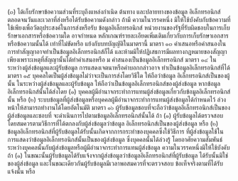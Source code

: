 (๓) ได้เก็บรักษาข้อความส่วนที่ระบุถึงแหล่งกำเนิด ต้นทาง และปลายทางของข้อมูล
อิเล็กทรอนิกส์ ตลอดจนวันและเวลาที่ส่งหรือได้รับข้อความดังกล่าว ถ้ามี
ความในวรรคหนึ่ง มิให้ใช้บังคับกับข้อความที่ใช้เพียงเพื่อวัตถุประสงค์ในการส่งหรือรับ
ข้อมูลอิเล็กทรอนิกส์
หน่วยงานของรัฐที่รับผิดชอบในการเก็บรักษาเอกสารหรือข้อความใด อาจกำหนด
หลักเกณฑ์รายละเอียดเพิ่มเติมเกี่ยวกับการเก็บรักษาเอกสารหรือข้อความนั้นได้ เท่าที่ไม่ขัดหรือ
แย้งกับบทบัญญัติในมาตรานี้
มาตรา ๑๓ คำเสนอหรือคำสนองในการทำสัญญาอาจทำเป็นข้อมูลอิเล็กทรอนิกส์ก็ได้
และห้ามมิให้ปฏิเสธการมีผลทางกฎหมายของสัญญาเพียงเพราะเหตุที่สัญญานั้นได้ทำคำเสนอหรือ
ม
คําสนองเป็นข้อมูลอิเล็กทรอนิกส์
มาตรา ๑๔ ในระหว่างผู้ส่งข้อมูลและผู้รับข้อมูล การแสดงเจตนาหรือคำบอกกล่าวอาจ
ทําเป็นข้อมูลอิเล็กทรอนิกส์ที่ได้
มาตรา ๑๕ บุคคลใดเป็นผู้ส่งข้อมูลไม่ว่าจะเป็นการส่งโดยวิธีใด ให้ถือว่าข้อมูล
อิเล็กทรอนิกส์เป็นของผู้นั้น
ในระหว่างผู้ส่งข้อมูลและผู้รับข้อมูล ให้ถือว่าเป็นข้อมูลอิเล็กทรอนิกส์ของผู้ส่งข้อมูล
หากข้อมูลอิเล็กทรอนิกส์นั้นได้ส่งโดย
(๑) บุคคลผู้มีอำนาจกระทำการแทนผู้ส่งข้อมูลเกี่ยวกับข้อมูลอิเล็กทรอนิกส์นั้น หรือ
(๒) ระบบข้อมูลที่ผู้ส่งข้อมูลหรือบุคคลผู้มีอำนาจกระทำการแทนผู้ส่งข้อมูลได้กำหนดไว้
ล่วงหน้าให้สามารถทำงานได้โดยอัตโนมัติ
มาตรา ๑๖ ผู้รับข้อมูลชอบที่จะถือว่าข้อมูลอิเล็กทรอนิกส์เป็นของผู้ส่งข้อมูลและชอบที่
จะดำเนินการไปตามข้อมูลอิเล็กทรอนิกส์นั้นได้ ถ้า
(๑) ผู้รับข้อมูลได้ตรวจสอบโดยสมควรตามวิธีการที่ได้ตกลงกับผู้ส่งข้อมูลว่าข้อมูล
อิเล็กทรอนิกส์เป็นของผู้ส่งข้อมูล หรือ
(๒) ข้อมูลอิเล็กทรอนิกส์ที่ผู้รับข้อมูลได้รับนั้นเกิดจากการกระทำของบุคคลซึ่งใช้วิธีการ
ที่ผู้ส่งข้อมูลใช้ในการแสดงว่าข้อมูลอิเล็กทรอนิกส์นั้นเป็นของผู้ส่งข้อมูล ซึ่งบุคคลนั้นได้ล่วงรู้
โดยอาศัยความสัมพันธ์ระหว่างบุคคลนั้นกับผู้ส่งข้อมูลหรือผู้มีอำนาจกระทำการแทนผู้ส่งข้อมูล
ความในวรรคหนึ่งมิให้ใช้บังคับ ถ้า
(๑) ในขณะนั้นผู้รับข้อมูลได้รับแจ้งจากผู้ส่งข้อมูลว่าข้อมูลอิเล็กทรอนิกส์ที่ผู้รับข้อมูล
ได้รับนั้นมิใช่ของผู้ส่งข้อมูล และในขณะเดียวกันผู้รับข้อมูลมีเวลาพอสมควรที่จะตรวจสอบ
ข้อเท็จจริงตามที่ได้รับแจ้งนั้น หรือ
